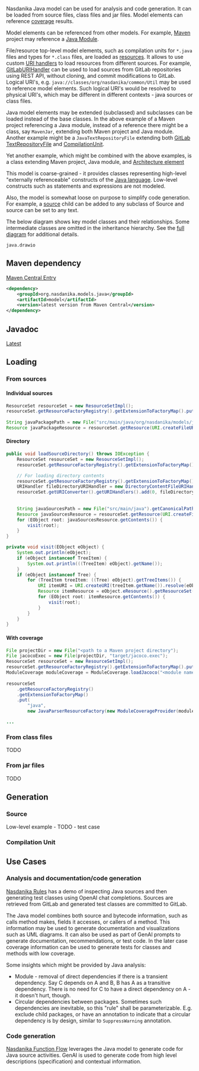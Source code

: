 Nasdanika Java model can be used for analysis and code generation.
It can be loaded from source files, class files and jar files.
Model elements can reference [coverage](https://coverage.models.nasdanika.org/) results.

Model elements can be referenced from other models.
For example, [Maven](https://maven.models.nasdanika.org/) project may reference a [Java Module](references/eClassifiers/Module/index.html).

File/resource top-level model elements, such as compilation units for ``*.java`` files and types for ``*.class`` files,
are loaded as [resources](https://javadoc.io/static/org.eclipse.emf/org.eclipse.emf.ecore/2.33.0/org/eclipse/emf/ecore/resource/Resource.html). 
It allows to use custom [URI handlers](https://javadoc.io/static/org.eclipse.emf/org.eclipse.emf.ecore/2.33.0/org/eclipse/emf/ecore/resource/URIHandler.html) to load resources from different sources. 
For example, [GitLabURIHandler](https://javadoc.io/static/org.nasdanika.models.gitlab/model/2024.3.0/org.nasdanika.models.gitlab/org/nasdanika/models/gitlab/util/GitLabURIHandler.html) can be used to load sources from GitLab repositories using REST API, without cloning, and commit modifications to GitLab.
Logical URI's, e.g. ``java://classes/org/nasdanika/common/Util`` may be used to reference model elements. 
Such logical URI's would be resolved to physical URI's, which may be different in different contexts - java sources or class files. 

Java model elements may be extended (subclassed) and subclasses can be loaded instead of the base classes.
In the above example of a Maven project referencing a Java module, instead of a reference there might be
a class, say ``MavenJar``, extending both Maven project and Java module. 
Another example might be a ``JavaTextRepositoryFile`` extending both [GitLab](https://gitlab.models.nasdanika.org/index.html) [TextRepositoryFile](https://gitlab.models.nasdanika.org/references/eClassifiers/TextRepositoryFile/index.html) and [CompilationUnit](https://java.models.nasdanika.org/references/eClassifiers/CompilationUnit/index.html).

Yet another example, which might be combined with the above examples, is a class extending Maven project, Java module, and [Architecture element](https://architecture.models.nasdanika.org/references/eClassifiers/ArchitectureElement/index.html)

This model is coarse-grained - it provides classes representing high-level "externally referenceable" constructs of the [Java language](https://docs.oracle.com/javase/specs/jls/se22/html/index.html).
Low-level constructs such as statements and expressions are not modeled.

Also, the model is somewhat loose on purpose to simplify code generation.
For example, a [source](references/eClassifiers/Source/index.html) child can be added to any subclass of Source
and source can be set to any text.

The below diagram shows key model classes and their relationships. 
Some intermediate classes are omitted in the inheritance hierarchy.
See the [full diagram](diagram.html) for additional details.


```drawio-resource
java.drawio
```

## Maven dependency

[Maven Central Entry](https://central.sonatype.com/artifact/org.nasdanika.models.java/model)

```xml
<dependency>
    <groupId>org.nasdanika.models.java</groupId>
    <artifactId>model</artifactId>
    <version>latest version from Maven Central</version>
</dependency>
```

## Javadoc

[Latest](https://javadoc.io/doc/org.nasdanika.models.java/model/latest/org.nasdanika.models.java/module-summary.html)

## Loading 

### From sources

#### Individual sources

```java
ResourceSet resourceSet = new ResourceSetImpl();
resourceSet.getResourceFactoryRegistry().getExtensionToFactoryMap().put("java", new JavaParserResourceFactory());		
		
String javaPackagePath = new File("src/main/java/org/nasdanika/models/java/JavaPackage.java").getCanonicalPath();
Resource javaPackageResource = resourceSet.getResource(URI.createFileURI(javaPackagePath), true);
```

#### Directory

```java
public void loadSourceDirectory() throws IOException {
	ResourceSet resourceSet = new ResourceSetImpl();
	resourceSet.getResourceFactoryRegistry().getExtensionToFactoryMap().put("java", new JavaParserResourceFactory());		

	// For loading directory contents
	resourceSet.getResourceFactoryRegistry().getExtensionToFactoryMap().put(Resource.Factory.Registry.DEFAULT_EXTENSION, new XMIResourceFactoryImpl());		
	URIHandler fileDirectoryURIHandler = new DirectoryContentFileURIHandler();
	resourceSet.getURIConverter().getURIHandlers().add(0, fileDirectoryURIHandler);
	
	
	String javaSourcesPath = new File("src/main/java").getCanonicalPath();
	Resource javaSourcesResource = resourceSet.getResource(URI.createFileURI(javaSourcesPath), true);
	for (EObject root: javaSourcesResource.getContents()) {
		visit(root);
	}		
}

private void visit(EObject eObject) {
	System.out.println(eObject);
	if (eObject instanceof TreeItem) {
		System.out.println(((TreeItem) eObject).getName());
	}
	if (eObject instanceof Tree) {
		for (TreeItem treeItem: ((Tree) eObject).getTreeItems()) {
			URI itemURI = URI.createURI(treeItem.getName()).resolve(eObject.eResource().getURI().appendSegment(""));
			Resource itemResource = eObject.eResource().getResourceSet().getResource(itemURI, true);
			for (EObject root: itemResource.getContents()) {
				visit(root);
			}		
		}
	}		
}

```

#### With coverage

```java
File projectDir = new File("<path to a Maven project directory");
File jacocoExec = new File(projectDir, "target/jacoco.exec");
ResourceSet resourceSet = new ResourceSetImpl();		
resourceSet.getResourceFactoryRegistry().getExtensionToFactoryMap().put(Resource.Factory.Registry.DEFAULT_EXTENSION, new XMIResourceFactoryImpl());
ModuleCoverage moduleCoverage = ModuleCoverage.loadJacoco("<module name>", jacocoExec, new File(projectDir, "target/classes"));
		
resourceSet
	.getResourceFactoryRegistry()
	.getExtensionToFactoryMap()
	.put(
		"java", 
		new JavaParserResourceFactory(new ModuleCoverageProvider(moduleCoverage)));		

...
```

### From class files

TODO


### From jar files

TODO

## Generation 

### Source

Low-level example - TODO - test case

### Compilation Unit




## Use Cases

### Analysis and documentation/code generation

[Nasdanika Rules](https://rules.models.nasdanika.org/) has a demo of inspecting Java sources and then generating test classes using 
OpenAI chat completions.
Sources are retrieved from GitLab and generated test classes are committed to GitLab.

The Java model combines both source and bytecode information, such as calls method makes, fields it accesses, or callers of a method.
This information may be used to generate documentation and visualizations such as UML diagrams.
It can also be used as part of GenAI prompts to generate documentation, recommendations, or test code. 
In the later case coverage information can be used to generate tests for classes and methods with low coverage.

Some insights which might be provided by Java analysis:

* Module - removal of direct dependencies if there is a transient dependency. Say C depends on A and B, B has A as a transitive dependency. There is no need for C to have a direct dependency on A - it doesn't hurt, though.
* Circular dependencies between packages. Sometimes such dependencies are inevitable, so this "rule" shall be parameterizable. E.g. exclude child packages, or have an annotation to indicate that a circular dependency is by design, similar to ``SuppressWarning`` annotation.

### Code generation

[Nasdanika Function Flow](https://function-flow.models.nasdanika.org/) leverages the Java model to generate code for Java source activities.
GenAI is used to generate code from high level descriptions (specification) and contextual information.
